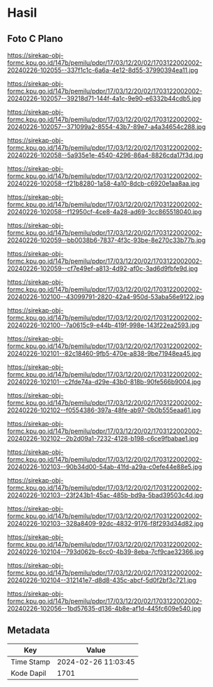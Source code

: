 # Hasil

## Foto C Plano

https://sirekap-obj-formc.kpu.go.id/147b/pemilu/pdpr/17/03/12/20/02/1703122002002-20240226-102055--337f1c1c-6a6a-4e12-8d55-37990394ea11.jpg

https://sirekap-obj-formc.kpu.go.id/147b/pemilu/pdpr/17/03/12/20/02/1703122002002-20240226-102057--39218d71-144f-4a1c-9e90-e6332b44cdb5.jpg

https://sirekap-obj-formc.kpu.go.id/147b/pemilu/pdpr/17/03/12/20/02/1703122002002-20240226-102057--371099a2-8554-43b7-89e7-a4a34654c288.jpg

https://sirekap-obj-formc.kpu.go.id/147b/pemilu/pdpr/17/03/12/20/02/1703122002002-20240226-102058--5a935e1e-4540-4296-86a4-8826cda17f3d.jpg

https://sirekap-obj-formc.kpu.go.id/147b/pemilu/pdpr/17/03/12/20/02/1703122002002-20240226-102058--f21b8280-1a58-4a10-8dcb-c6920e1aa8aa.jpg

https://sirekap-obj-formc.kpu.go.id/147b/pemilu/pdpr/17/03/12/20/02/1703122002002-20240226-102058--f12950cf-4ce8-4a28-ad69-3cc865518040.jpg

https://sirekap-obj-formc.kpu.go.id/147b/pemilu/pdpr/17/03/12/20/02/1703122002002-20240226-102059--bb0038b6-7837-4f3c-93be-8e270c33b77b.jpg

https://sirekap-obj-formc.kpu.go.id/147b/pemilu/pdpr/17/03/12/20/02/1703122002002-20240226-102059--cf7e49ef-a813-4d92-af0c-3ad6d9fbfe9d.jpg

https://sirekap-obj-formc.kpu.go.id/147b/pemilu/pdpr/17/03/12/20/02/1703122002002-20240226-102100--43099791-2820-42a4-950d-53aba56e9122.jpg

https://sirekap-obj-formc.kpu.go.id/147b/pemilu/pdpr/17/03/12/20/02/1703122002002-20240226-102100--7a0615c9-e44b-419f-998e-143f22ea2593.jpg

https://sirekap-obj-formc.kpu.go.id/147b/pemilu/pdpr/17/03/12/20/02/1703122002002-20240226-102101--82c18460-9fb5-470e-a838-9be71948ea45.jpg

https://sirekap-obj-formc.kpu.go.id/147b/pemilu/pdpr/17/03/12/20/02/1703122002002-20240226-102101--c2fde74a-d29e-43b0-818b-90fe566b9004.jpg

https://sirekap-obj-formc.kpu.go.id/147b/pemilu/pdpr/17/03/12/20/02/1703122002002-20240226-102102--f0554386-397a-48fe-ab97-0b0b555eaa61.jpg

https://sirekap-obj-formc.kpu.go.id/147b/pemilu/pdpr/17/03/12/20/02/1703122002002-20240226-102102--2b2d09a1-7232-4128-b198-c6ce9fbabae1.jpg

https://sirekap-obj-formc.kpu.go.id/147b/pemilu/pdpr/17/03/12/20/02/1703122002002-20240226-102103--90b34d00-54ab-41fd-a29a-c0efe44e88e5.jpg

https://sirekap-obj-formc.kpu.go.id/147b/pemilu/pdpr/17/03/12/20/02/1703122002002-20240226-102103--23f243b1-45ac-485b-bd9a-5bad39503c4d.jpg

https://sirekap-obj-formc.kpu.go.id/147b/pemilu/pdpr/17/03/12/20/02/1703122002002-20240226-102103--328a8409-92dc-4832-9176-f8f293d34d82.jpg

https://sirekap-obj-formc.kpu.go.id/147b/pemilu/pdpr/17/03/12/20/02/1703122002002-20240226-102104--793d062b-6cc0-4b39-8eba-7cf9cae32366.jpg

https://sirekap-obj-formc.kpu.go.id/147b/pemilu/pdpr/17/03/12/20/02/1703122002002-20240226-102104--312141e7-d8d8-435c-abcf-5d0f2bf3c721.jpg

https://sirekap-obj-formc.kpu.go.id/147b/pemilu/pdpr/17/03/12/20/02/1703122002002-20240226-102056--1bd57635-d136-4b8e-af1d-445fc609e540.jpg


## Metadata

| Key        | Value               |
| ---------- | ------------------- |
| Time Stamp | 2024-02-26 11:03:45 |
| Kode Dapil | 1701                |




